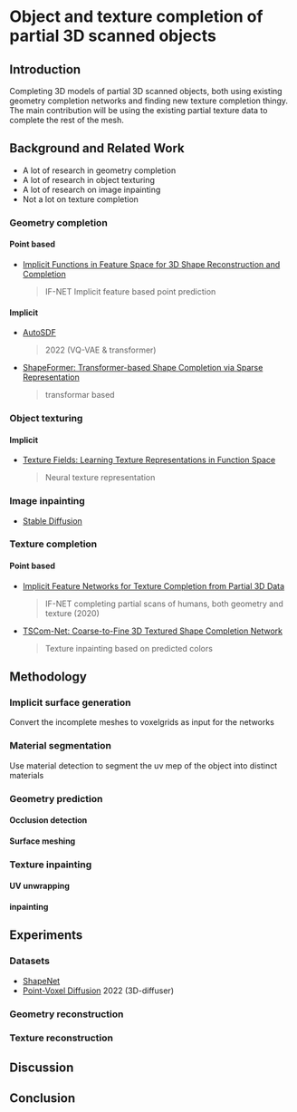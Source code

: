 # Object and texture completion of partial 3D scanned objects

## Introduction

Completing 3D models of partial 3D scanned objects, both using existing geometry completion networks and finding new texture completion thingy. The main contribution will be using the existing partial texture data to complete the rest of the mesh.

## Background and Related Work

- A lot of research in geometry completion
- A lot of research in object texturing
- A lot of research on image inpainting
- Not a lot on texture completion

### Geometry completion

#### Point based
- [Implicit Functions in Feature Space for 3D Shape Reconstruction and Completion](https://github.com/jchibane/if-net)
    > IF-NET Implicit feature based point prediction

#### Implicit
- [AutoSDF](https://github.com/yccyenchicheng/AutoSDF) 
    > 2022 (VQ-VAE & transformer)
- [ShapeFormer: Transformer-based Shape Completion via Sparse Representation](https://github.com/qheldiv/shapeformer)
    > transformar based 

### Object texturing

#### Implicit
- [Texture Fields: Learning Texture Representations in Function Space](https://doi.org/10.48550/arXiv.1905.07259)
    > Neural texture representation 

### Image inpainting

- [Stable Diffusion](https://github.com/Stability-AI/generative-models)

### Texture completion

#### Point based
- [Implicit Feature Networks for Texture Completion from Partial 3D Data](https://github.com/jchibane/if-net_texture)
    > IF-NET completing partial scans of humans, both geometry and texture (2020)

- [TSCom-Net: Coarse-to-Fine 3D Textured Shape Completion Network](https://doi.org/10.48550/arXiv.2208.08768)
    > Texture inpainting based on predicted colors


## Methodology

### Implicit surface generation
Convert the incomplete meshes to voxelgrids as input for the networks

### Material segmentation
Use material detection to segment the uv mep of the object into distinct materials

### Geometry prediction

#### Occlusion detection

#### Surface meshing

### Texture inpainting

#### UV unwrapping

#### inpainting

## Experiments

### Datasets

- [ShapeNet](https://shapenet.org/)
- [Point-Voxel Diffusion](https://github.com/alexzhou907/PVD) 2022 (3D-diffuser)

### Geometry reconstruction

### Texture reconstruction

## Discussion

## Conclusion
